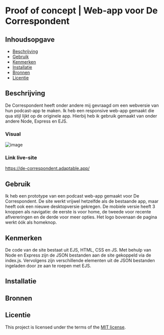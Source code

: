 # Proof of concept | Web-app voor De Correspondent

## Inhoudsopgave

  * [Beschrijving](#beschrijving)
  * [Gebruik](#gebruik)
  * [Kenmerken](#kenmerken)
  * [Installatie](#installatie)
  * [Bronnen](#bronnen)
  * [Licentie](#licentie)

## Beschrijving
De Correspondent heeft onder andere mij gevraagd om een webversie van hun podcast-app te maken. Ik heb een responsive web-app gemaakt die qua stijl lijkt op de originele app. Hierbij heb ik gebruik gemaakt van onder andere Node, Express en EJS.

### Visual
![image](https://github.com/IvarSchuyt/de-correspondent/assets/112855849/e943ca66-56fb-417a-bfb8-8ff5be012b63)

### Link live-site
https://de-correspondent.adaptable.app/

## Gebruik
Ik heb een prototype van een podcast web-app gemaakt voor De Correspondent. De site werkt vrijwel hetzelfde als de bestaande app, maar heeft ook een nieuwe desktopversie gekregen. De mobiele versie heeft 3 knoppen als navigatie: de eerste is voor home, de tweede voor recente aflvereringen en de derde voor meer opties. Het logo bovenaan de pagina werkt óók als homeknop.

## Kenmerken
De code van de site bestaat uit EJS, HTML, CSS en JS. Met behulp van Node en Express zijn de JSON bestanden aan de site gekoppeld via de index.js. Vervolgens zijn verschillende elementen uit de JSON bestanden ingeladen door ze aan te roepen met EJS.

## Installatie
<!-- Bij Instalatie staat hoe een andere developer aan jouw repo kan werken -->

## Bronnen

## Licentie

This project is licensed under the terms of the [MIT license](./LICENSE).
